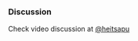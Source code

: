 ### Discussion
Check video discussion at <a href="https://www.instagram.com/p/C3LG330vfqs/">@heitsapu</a>
